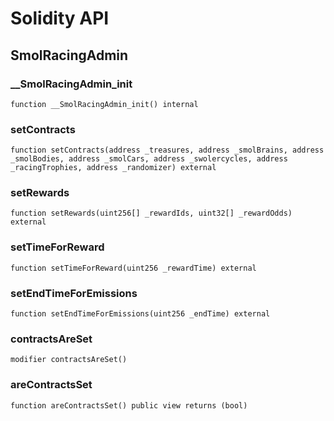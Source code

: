 # Solidity API

## SmolRacingAdmin

### __SmolRacingAdmin_init

```solidity
function __SmolRacingAdmin_init() internal
```

### setContracts

```solidity
function setContracts(address _treasures, address _smolBrains, address _smolBodies, address _smolCars, address _swolercycles, address _racingTrophies, address _randomizer) external
```

### setRewards

```solidity
function setRewards(uint256[] _rewardIds, uint32[] _rewardOdds) external
```

### setTimeForReward

```solidity
function setTimeForReward(uint256 _rewardTime) external
```

### setEndTimeForEmissions

```solidity
function setEndTimeForEmissions(uint256 _endTime) external
```

### contractsAreSet

```solidity
modifier contractsAreSet()
```

### areContractsSet

```solidity
function areContractsSet() public view returns (bool)
```

